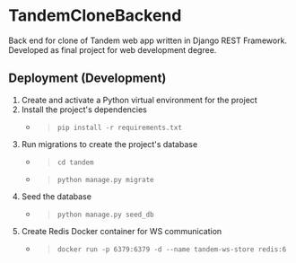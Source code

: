 # TandemCloneBackend

Back end for clone of Tandem web app written in Django REST Framework. Developed as final project for web development
degree.

## Deployment (Development)

1. Create and activate a Python virtual environment for the project
2. Install the project's dependencies
    - > `pip install -r requirements.txt`
3. Run migrations to create the project's database
    - > `cd tandem`
    - > `python manage.py migrate`
4. Seed the database
    - > `python manage.py seed_db`
5. Create Redis Docker container for WS communication
    - > `docker run -p 6379:6379 -d --name tandem-ws-store redis:6`